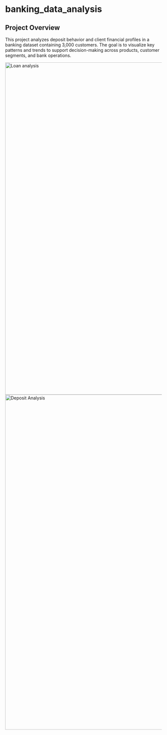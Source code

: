 # banking_data_analysis

## Project Overview
This project analyzes deposit behavior and client financial profiles in a banking dataset containing 3,000 customers. The goal is to visualize key patterns and trends to support decision-making across products, customer segments, and bank operations.

<img width="1066" alt="Loan analysis" src="https://github.com/user-attachments/assets/c5f85fdc-306c-41a6-9538-3ae102560601" />

<img width="1075" alt="Deposit Analysis" src="https://github.com/user-attachments/assets/9698da32-14fb-4d62-9722-2b22ee406ed4" />
